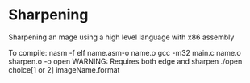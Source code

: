 # Sharpening
Sharpening an mage using a high level language with x86 assembly


To compile: nasm -f elf name.asm-o name.o
            gcc -m32 main.c name.o sharpen.o -o open  WARNING:  Requires both edge and sharpen
            ./open choice[1 or 2] imageName.format
